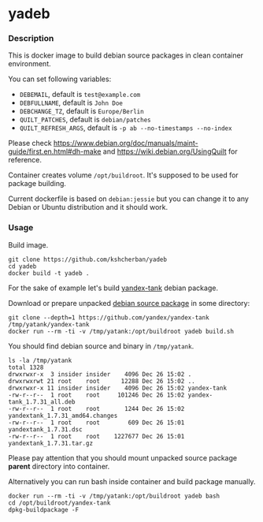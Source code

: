 # yadeb
### Description

This is docker image to build debian source packages in clean container environment.

You can set following variables:  
- `DEBEMAIL`, default is `test@example.com`
- `DEBFULLNAME`, default is `John Doe`
- `DEBCHANGE_TZ`, default is `Europe/Berlin`
- `QUILT_PATCHES`, default is `debian/patches`
- `QUILT_REFRESH_ARGS`, default is `-p ab --no-timestamps --no-index`

Please check https://www.debian.org/doc/manuals/maint-guide/first.en.html#dh-make
and https://wiki.debian.org/UsingQuilt for reference.

Container creates volume `/opt/buildroot`. It's supposed to be used for package building.

Current dockerfile is based on `debian:jessie` but you can change it to any
Debian or Ubuntu distribution and it should work.

### Usage

Build image.

```
git clone https://github.com/kshcherban/yadeb
cd yadeb
docker build -t yadeb .
```

For the sake of example let's build [yandex-tank](https://github.com/yandex/yandex-tank) debian package.

Download or prepare unpacked [debian source package](https://wiki.debian.org/BuildingTutorial) in some directory:
```
git clone --depth=1 https://github.com/yandex/yandex-tank /tmp/yatank/yandex-tank
docker run --rm -ti -v /tmp/yatank:/opt/buildroot yadeb build.sh
```

You should find debian source and binary in `/tmp/yatank`.
```
ls -la /tmp/yatank
total 1328
drwxrwxr-x  3 insider insider    4096 Dec 26 15:02 .
drwxrwxrwt 21 root    root      12288 Dec 26 15:02 ..
drwxrwxr-x 11 insider insider    4096 Dec 26 15:02 yandex-tank
-rw-r--r--  1 root    root     101246 Dec 26 15:02 yandex-tank_1.7.31_all.deb
-rw-r--r--  1 root    root       1244 Dec 26 15:02 yandextank_1.7.31_amd64.changes
-rw-r--r--  1 root    root        609 Dec 26 15:01 yandextank_1.7.31.dsc
-rw-r--r--  1 root    root    1227677 Dec 26 15:01 yandextank_1.7.31.tar.gz
```

Please pay attention that you should mount unpacked source package **parent** directory into container.


Alternatively you can run bash inside container and build package manually.
```
docker run --rm -ti -v /tmp/yatank:/opt/buildroot yadeb bash
cd /opt/buildroot/yandex-tank
dpkg-buildpackage -F
```
